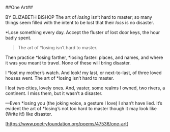 ##One Art##

BY ELIZABETH BISHOP
The art of *losing* isn’t hard to master;
so many things seem filled with the intent
to be lost that their *loss* is no disaster.

*Lose something every day. Accept the fluster
of lost door keys, the hour badly spent.
>The art of *losing isn’t hard to master.

Then practice *losing farther, *losing faster:
places, and names, and where it was you meant
to travel. None of these will bring disaster.

I *lost my mother’s watch. And look! my last, or
next-to-last, of three loved houses went.
The art of *losing isn’t hard to master.

I lost two cities, lovely ones. And, vaster,
some realms I owned, two rivers, a continent.
I miss them, but it wasn’t a disaster.

—Even *losing you (the joking voice, a gesture
I love) I shan’t have lied. It’s evident
the art of *losing’s not too hard to master
though it may look like (Write it!) like disaster.

[https://www.poetryfoundation.org/poems/47536/one-art]

